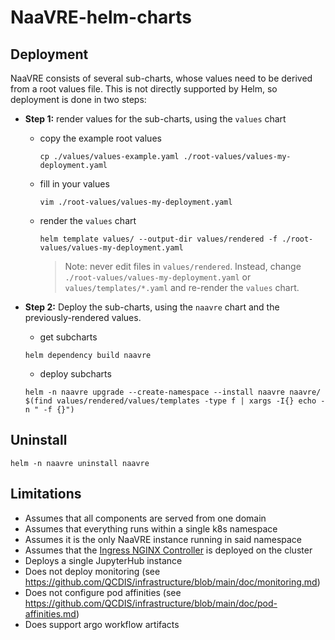 # NaaVRE-helm-charts

## Deployment

NaaVRE consists of several sub-charts, whose values need to be derived from a root values file.
This is not directly supported by Helm, so deployment is done in two steps:

- **Step 1:** render values for the sub-charts, using the `values` chart
  - copy the example root values
    ```shell
    cp ./values/values-example.yaml ./root-values/values-my-deployment.yaml
    ```
  - fill in your values
    ```shell
    vim ./root-values/values-my-deployment.yaml
    ```
  - render the `values` chart
    ```shell
    helm template values/ --output-dir values/rendered -f ./root-values/values-my-deployment.yaml
    ```
    > Note: never edit files in `values/rendered`. Instead, change `./root-values/values-my-deployment.yaml` or `values/templates/*.yaml` and re-render the `values` chart.


- **Step 2:** Deploy the sub-charts, using the `naavre` chart and the previously-rendered values.
  - get subcharts
  ```shell
  helm dependency build naavre
  ```
  - deploy subcharts
  ```shell
  helm -n naavre upgrade --create-namespace --install naavre naavre/ $(find values/rendered/values/templates -type f | xargs -I{} echo -n " -f {}")
  ```

## Uninstall

```shell
helm -n naavre uninstall naavre
```

## Limitations

- Assumes that all components are served from one domain
- Assumes that everything runs within a single k8s namespace
- Assumes it is the only NaaVRE instance running in said namespace
- Assumes that the [Ingress NGINX Controller](https://kubernetes.github.io/ingress-nginx/) is deployed on the cluster
- Deploys a single JupyterHub instance
- Does not deploy monitoring (see https://github.com/QCDIS/infrastructure/blob/main/doc/monitoring.md)
- Does not configure pod affinities (see https://github.com/QCDIS/infrastructure/blob/main/doc/pod-affinities.md)
- Does support argo workflow artifacts
